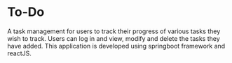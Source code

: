 # To-Do

A task management for users to track their progress of various tasks they wish to track. Users can log in and view, modify and delete the tasks they have added. This application is developed using springboot framework and reactJS.
